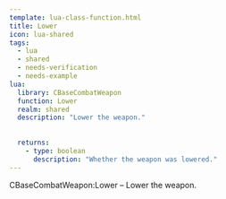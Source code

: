 ```yaml
---
template: lua-class-function.html
title: Lower
icon: lua-shared
tags:
  - lua
  - shared
  - needs-verification
  - needs-example
lua:
  library: CBaseCombatWeapon
  function: Lower
  realm: shared
  description: "Lower the weapon."
  
  
  returns:
    - type: boolean
      description: "Whether the weapon was lowered."
---
```


<div class="lua__search__keywords">
CBaseCombatWeapon:Lower &#x2013; Lower the weapon.
</div>
